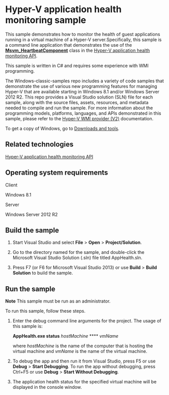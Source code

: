 Hyper-V application health monitoring sample
============================================

This sample demonstrates how to monitor the health of guest applications running in a virtual machine of a Hyper-V server.Specifically, this sample is a command line application that demonstrates the use of the [**Msvm\_HeartbeatComponent**](http://msdn.microsoft.com/en-us/library/windows/desktop/hh850157) class in the [Hyper-V application health monitoring API](http://msdn.microsoft.com/en-us/library/windows/desktop/hh850067).

This sample is written in C\# and requires some experience with WMI programming.

The Windows-classic-samples repo includes a variety of code samples that demonstrate the use of various new programming features for managing Hyper-V that are available starting in Windows 8.1 and/or Windows Server 2012 R2. This repo provides a Visual Studio solution (SLN) file for each sample, along with the source files, assets, resources, and metadata needed to compile and run the sample. For more information about the programming models, platforms, languages, and APIs demonstrated in this sample, please refer to the [Hyper-V WMI provider (V2)](http://msdn.microsoft.com/en-us/library/windows/desktop/hh850319) documentation.

To get a copy of Windows, go to [Downloads and tools](http://go.microsoft.com/fwlink/p/?linkid=301696).

Related technologies
--------------------

[Hyper-V application health monitoring API](http://msdn.microsoft.com/en-us/library/windows/desktop/hh850067)

Operating system requirements
-----------------------------

Client

Windows 8.1

Server

Windows Server 2012 R2

Build the sample
----------------

1.  Start Visual Studio and select **File** \> **Open** \> **Project/Solution**.

2.  Go to the directory named for the sample, and double-click the Microsoft Visual Studio Solution (.sln) file titled AppHealth.sln.

3.  Press F7 (or F6 for Microsoft Visual Studio 2013) or use **Build** \> **Build Solution** to build the sample.

Run the sample
--------------

**Note**  This sample must be run as an administrator.

To run this sample, follow these steps.

1.  Enter the debug command line arguments for the project. The usage of this sample is:

    **AppHealth.exe status** *hostMachine* **** *vmName*

    where *hostMachine* is the name of the computer that is hosting the virtual machine and *vmName* is the name of the virtual machine.

2.  To debug the app and then run it from Visual Studio, press F5 or use **Debug** \> **Start Debugging**. To run the app without debugging, press Ctrl+F5 or use **Debug** \> **Start Without Debugging**.

3.  The application health status for the specified virtual machine will be displayed in the console window.

